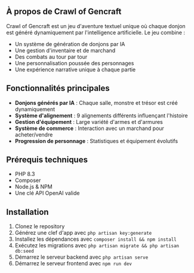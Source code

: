## À propos de Crawl of Gencraft

Crawl of Gencraft est un jeu d'aventure textuel unique où chaque donjon est généré dynamiquement par l'intelligence artificielle. Le jeu combine :

- Un système de génération de donjons par IA
- Une gestion d'inventaire et de marchand
- Des combats au tour par tour
- Une personnalisation poussée des personnages
- Une expérience narrative unique à chaque partie

## Fonctionnalités principales

- **Donjons générés par IA** : Chaque salle, monstre et trésor est créé dynamiquement
- **Système d'alignement** : 9 alignements différents influençant l'histoire
- **Gestion d'équipement** : Large variété d'armes et d'armures
- **Système de commerce** : Interaction avec un marchand pour acheter/vendre
- **Progression de personnage** : Statistiques et équipement évolutifs

## Prérequis techniques

- PHP 8.3
- Composer
- Node.js & NPM
- Une clé API OpenAI valide

## Installation

1. Clonez le repository
2. Générez une clef d'app avec `php artisan key:generate`
2. Installez les dépendances avec `composer install && npm install`
4. Exécutez les migrations avec `php artisan migrate && php artisan db:seed`
5. Démarrez le serveur backend avec `php artisan serve`
6. Démarrez le serveur frontend avec `npm run dev`
